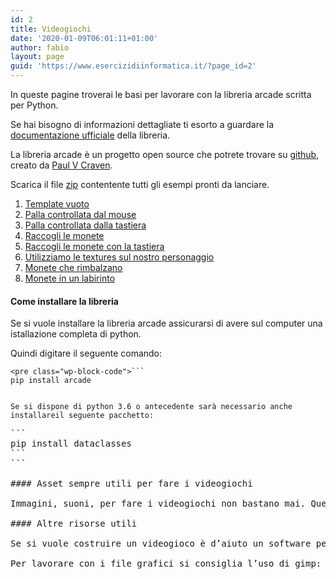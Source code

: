 ```yaml
---
id: 2
title: Videogiochi
date: '2020-01-09T06:01:11+01:00'
author: fabio
layout: page
guid: 'https://www.esercizidiinformatica.it/?page_id=2'
---
```


In queste pagine troverai le basi per lavorare con la libreria arcade scritta per Python.

Se hai bisogno di informazioni dettagliate ti esorto a guardare la [documentazione ufficiale](http://arcade.academy/) della libreria.

La libreria arcade è un progetto open source che potrete trovare su [github](https://github.com/pvcraven/arcade), creato da [Paul V Craven](https://github.com/pvcraven).

Scarica il file [zip](http://www.esercizidiinformatica.it/assets/videogiochi.zip) contentente tutti gli esempi pronti da lanciare.

1. [Template vuoto](https://www.esercizidiinformatica.it/template-vuoto/)
2. [Palla controllata dal mouse](https://www.esercizidiinformatica.it/quadrato-mouse/)
3. [Palla controllata dalla tastiera](https://www.esercizidiinformatica.it/quadrato-tastiera/)
4. [Raccogli le monete](https://www.esercizidiinformatica.it/raccogli-le-monete/)
5. [Raccogli le monete con la tastiera](https://www.esercizidiinformatica.it/raccogli-le-monete-con-la-tastiera/)
6. [Utilizziamo le textures sul nostro personaggio](https://www.esercizidiinformatica.it/textures/)
7. [Monete che rimbalzano](https://www.esercizidiinformatica.it/monete-che-rimbalzano/)
8. [Monete in un labirinto](https://www.esercizidiinformatica.it/monete-in-un-labirinto/)

#### Come installare la libreria

Se si vuole installare la libreria arcade assicurarsi di avere sul computer una istallazione completa di python.

Quindi digitare il seguente comando:

```
<pre class="wp-block-code">```
pip install arcade
```
```

Se si dispone di python 3.6 o antecedente sarà necessario anche installareil seguente pacchetto:

```
<pre class="wp-block-code">```
pip install dataclasses
```
```

#### Asset sempre utili per fare i videogiochi

Immagini, suoni, per fare i videogiochi non bastano mai. Questa è un’ottima risorsa: <https://kenney.nl/>

#### Altre risorse utili

Se si vuole costruire un videogioco è d’aiuto un software per creare i campi di gioco: <https://www.mapeditor.org/>. Su youtube si può vedere [questo tutorial](https://www.youtube.com/watch?v=t5eI5rrpFsc) per capire come funziona il software.

Per lavorare con i file grafici si consiglia l’uso di gimp: <https://www.gimp.org/>